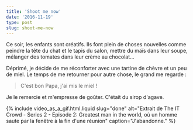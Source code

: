```yaml
---
title: 'Shoot me now'
date: '2016-11-19'
type: post
slug: shoot-me-now
---
```


Ce soir, les enfants sont créatifs. Ils font plein de choses nouvelles comme peindre la tête du chat et le tapis du salon, mettre du maïs dans leur soupe, mélanger des tomates dans leur crème au chocolat…

<!-- more -->

Déprimé, je décide de me réconforter avec une tartine de chèvre et un peu de miel. Le temps de me retourner pour autre chose, le grand me regarde :

> C'est bon Papa, j'ai mis le miel !

Je le remercie et m'empresse de goûter. C'était du sirop d'agave.

{% include video_as_a_gif.html.liquid
slug="done"
alt="Extrait de The IT Crowd - Series 2 - Episode 2: Greatest man in the world, où un homme saute par la fenêtre à la fin d'une réunion"
caption="J'abandonne."
%}
